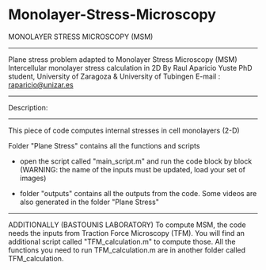 # Monolayer-Stress-Microscopy
MONOLAYER STRESS MICROSCOPY (MSM)
__________________________________________________________________________________
Plane stress problem adapted to Monolayer Stress Microscopy (MSM)
Intercellular monolayer stress calculation in 2D
By Raul Aparicio Yuste
PhD student, University of Zaragoza & University of Tubingen
E-mail : raparicio@unizar.es
___________________________________________________________________________________

Description:
_____________
This piece of code computes internal stresses in cell monolayers (2-D)

Folder "Plane Stress" contains all the functions and scripts

- open the script called "main_script.m" and run the code block by block
  (WARNING: the name of the inputs must be updated, load your set of images)

- folder "outputs" contains all the outputs from the code. Some videos are also 
  generated in the folder "Plane Stress"
__________________________________________________

ADDITIONALLY (BASTOUNIS LABORATORY)
To compute MSM, the code needs the inputs from Traction Force Microscopy (TFM).
You will find an additional script called "TFM_calculation.m" to compute those. 
All the functions you need to run TFM_calculation.m are in another folder called
TFM_calculation.
